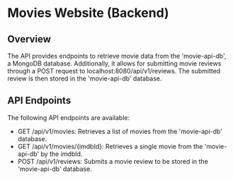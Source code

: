 # **Movies Website (Backend)**

## Overview

The API provides endpoints to retrieve movie data from the 'movie-api-db', a MongoDB database. Additionally, it allows for submitting movie reviews through a POST request to localhost:8080/api/v1/reviews. The submitted review is then stored in the 'movie-api-db' database.

## API Endpoints

The following API endpoints are available:

* GET /api/v1/movies: Retrieves a list of movies from the 'movie-api-db' database.
* GET /api/v1/movies/{imdbId}: Retrieves a single movie from the 'movie-api-db' by the imdbId.
* POST /api/v1/reviews: Submits a movie review to be stored in the 'movie-api-db' database.